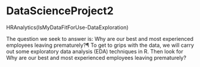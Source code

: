 # DataScienceProject2

HRAnalytics(IsMyDataFitForUse-DataExploration)

The question we seek to answer is: Why are our best and most experienced employees leaving prematurely?¶
To get to grips with the data, we will carry out some exploratory data analysis (EDA) techniques in R. Then look for Why are our best and most experienced employees leaving prematurely?
